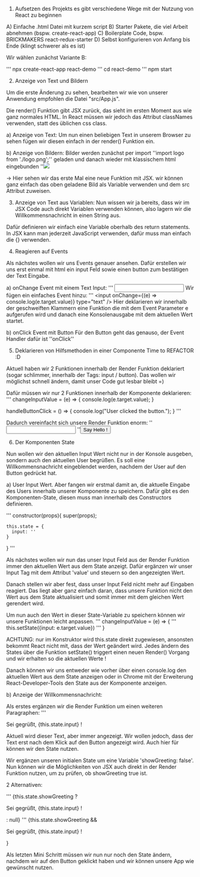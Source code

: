 1. Aufsetzen des Projekts
es gibt verschiedene Wege mit der Nutzung von React zu beginnen

A) Einfache .html Datei mit kurzem script
B) Starter Pakete, die viel Arbeit abnehmen (bspw. create-react-app)
C) Boilerplate Code, bspw. BRICKMAKERS react-redux-starter
D) Selbst konfigurieren von Anfang bis Ende (klingt schwerer als es ist)

Wir wählen zunächst Variante B:

''' npx create-react-app react-demo
''' cd react-demo
''' npm start

2. Anzeige von Text und Bildern

Um die erste Änderung zu sehen, bearbeiten wir wie von unserer Anwendung empfohlen die Datei "src/App.js".

Die render() Funktion gibt JSX zurück, das sieht im ersten Moment aus wie ganz normales HTML. 
In React müssen wir jedoch das Attribut classNames verwenden, statt des üblichen css class.

a) Anzeige von Text: 
Um nun einen beliebigen Text in unserem Browser zu sehen fügen wir diesen einfach in der render() Funktion ein.

b) Anzeige von Bildern:
Bilder werden zunächst per import ''import logo from './logo.png';'' geladen und danach wieder mit klassischem html eingebunden ''<img src={logo} >

-> Hier sehen wir das erste Mal eine neue Funktion mit JSX. wir können ganz einfach das oben geladene Bild als Variable verwenden und dem src Attribut zuweisen.

3. Anzeige von Text aus Variablen:
Nun wissen wir ja bereits, dass wir im JSX Code auch direkt Variablen verwenden können, also lagern wir die Willkommensnachricht in einen String aus.

Dafür definieren wir einfach eine Variable oberhalb des return statements. In JSX kann man jederzeit JavaScript verwenden, dafür muss man einfach die {} verwenden.

4. Reagieren auf Events

Als nächstes wollen wir uns Events genauer ansehen. Dafür erstellen wir uns erst einmal mit html ein input Feld sowie einen button zum bestätigen der Text Eingabe.

a) onChange Event mit einem Text Input:
''' <input type="text" />
Wir fügen ein einfaches Event hinzu:
''' <input onChange={(e) => console.log(e.target.value)} type="text" />
Hier deklarieren wir innerhalb der geschweiften Klammern eine Funktion die mit dem Event Parameter e aufgerufen wird und danach eine Konsolenausgabe mit dem aktuellen Wert startet.

b) onClick Event mit Button
Für den Button geht das genauso, der Event Handler dafür ist ''onClick''


5. Deklarieren von Hilfsmethoden in einer Componente
Time to REFACTOR :D

Aktuell haben wir 2 Funktionen innerhalb der Render Funktion deklariert (sogar schlimmer, innerhalb der Tags: input / button).
Das wollen wir möglichst schnell ändern, damit unser Code gut lesbar bleibt =) 

Dafür müssen wir nur 2 Funktionen innerhalb der Komponente deklarieren:
''' 
  changeInputValue = (e) => {
    console.log(e.target.value);
  }

  handleButtonClick = () => {
    console.log("User clicked the button.");
  }
'''

Dadurch vereinfacht sich unsere Render Funktion enorm:
''<input onChange={this.changeInputValue} type="text" />
''<button onClick={this.handleButtonClick}> Say Hello ! </button>

6. Der Komponenten State

Nun wollen wir den aktuellen Input Wert nicht nur in der Konsole ausgeben, sondern auch den aktuellen User begrüßen. Es soll eine Willkommensnachricht eingeblendet werden, nachdem der User auf den Button gedrückt hat.

a) User Input Wert.
Aber fangen wir erstmal damit an, die aktuelle Eingabe des Users innerhalb unserer Komponente zu speichern.
Dafür gibt es den Komponenten-State, diesen muss man innerhalb des Constructors definieren.

'''   constructor(props){
    super(props);

    this.state = {
      input: ''
    }
  }
'''

Als nächstes wollen wir nun das unser Input Feld aus der Render Funktion immer den aktuellen Wert aus dem State anzeigt.
Dafür ergänzen wir unser Input Tag mit dem Attribut 'value' und steuern so den angezeigten Wert.

Danach stellen wir aber fest, dass unser Input Feld nicht mehr auf Eingaben reagiert. Das liegt aber ganz einfach daran, dass unsere Funktion nicht den Wert aus dem State aktualisiert und somit immer mit dem gleichen Wert gerendert wird.

Um nun auch den Wert in dieser State-Variable zu speichern können wir unsere Funktionen leicht anpassen.
'''   changeInputValue = (e) => {
'''    this.setState({input: e.target.value})
'''  }

ACHTUNG:
nur im Konstruktor wird this.state direkt zugewiesen, ansonsten bekommt React nicht mit, dass der Wert geändert wird. Jedes ändern des States über die Funktion setState() triggert einen neuen Render() Vorgang und wir erhalten so die aktuellen Werte !

Danach können wir uns entweder wie vorher über einen console.log den aktuellen Wert aus dem State anzeigen oder in Chrome mit der Erweiterung React-Developer-Tools den State aus der Komponente anzeigen.

b) Anzeige der Willkommensnachricht:

Als erstes ergänzen wir die Render Funktion um einen weiteren Paragraphen:
''' <p> Sei gegrüßt, {this.state.input} ! </p>
Aktuell wird dieser Text, aber immer angezeigt. Wir wollen jedoch, dass der Text erst nach dem Klick auf den Button angezeigt wird.
Auch hier für können wir den State nutzen.

Wir ergänzen unseren initialen State um eine Variable 'showGreeting: false'. 
Nun können wir die Möglichkeiten von JSX auch direkt in der Render Funktion nutzen, um zu prüfen, ob showGreeting true ist.

2 Alternativen:

'''        {this.state.showGreeting ? <p> Sei gegrüßt, {this.state.input} ! </p>: null}
'''        {this.state.showGreeting && <p> Sei gegrüßt, {this.state.input} ! </p>}

Als letzten Mini Schritt müssen wir nun nur noch den State ändern, nachdem wir auf den Button geklickt haben und wir können unsere App wie gewünscht nutzen.